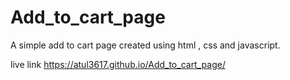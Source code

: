 # Add_to_cart_page
A simple add to cart page created using html , css and javascript.

live link https://atul3617.github.io/Add_to_cart_page/
